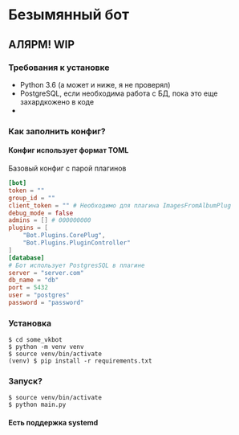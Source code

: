 
# Безымянный бот
## АЛЯРМ! WIP
### Требования к установке
* Python 3.6 (а может и ниже, я не проверял)
* PostgreSQL, если необходима работа с БД, пока это еще захардкожено в коде
* 
### Как заполнить конфиг?
#### Конфиг использует формат TOML
Базовый конфиг с парой плагинов

```toml
[bot]
token = ""
group_id = ""
client_token = "" # Необходимо для плагина ImagesFromAlbumPlug
debug_mode = false
admins = [] # 000000000
plugins = [
    "Bot.Plugins.CorePlug",
    "Bot.Plugins.PluginController"
]
[database]
# Бот использует PostgresSQL в плагине
server = "server.com"
db_name = "db"
port = 5432
user = "postgres"
password = "password"
```

### Установка
```shell script
$ cd some_vkbot
$ python -m venv venv
$ source venv/bin/activate
(venv) $ pip install -r requirements.txt

```

### Запуск?
```shell script
$ source venv/bin/activate
$ python main.py
```
#### Есть поддержка systemd
### 
